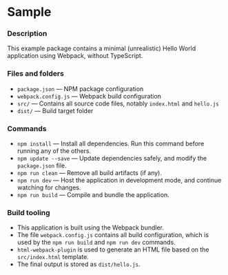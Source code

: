 # Sample

### Description

This example package contains a minimal (unrealistic) Hello World application using Webpack, without TypeScript.

### Files and folders

- `package.json` — NPM package configuration
- `webpack.config.js` — Webpack build configuration
- `src/` — Contains all source code files, notably `index.html` and `hello.js`
- `dist/` — Build target folder

### Commands

- `npm install` — Install all dependencies. Run this command before running any of the others.
- `npm update --save` — Update dependencies safely, and modify the `package.json` file.
- `npm run clean` — Remove all build artifacts (if any).
- `npm run dev` — Host the application in development mode, and continue watching for changes.
- `npm run build` — Compile and bundle the application.

### Build tooling

- This application is built using the Webpack bundler.
- The file `webpack.config.js` contains all build configuration, which is used by the `npm run build` and `npm run dev` commands.
- `html-webpack-plugin` is used to generate an HTML file based on the `src/index.html` template.
- The final output is stored as `dist/hello.js`.
